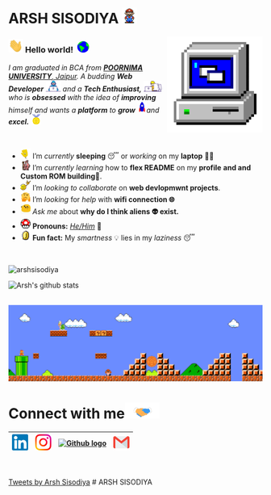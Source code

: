 # ARSH SISODIYA&nbsp;<img src="https://github.com/arshsisodiya/arshsisodiya/blob/master/Data/Mario_Hello_Big.gif" width="30px">

<img align="right" alt="PC GIF" src="https://github.com/arshsisodiya/arshsisodiya/blob/master/Data/PC.gif" width="190" />

### <img src="https://github.com/arshsisodiya/arshsisodiya/blob/master/Data/Hi.gif" width="29px"> **Hello world!** &nbsp;<img src="https://github.com/arshsisodiya/arshsisodiya/blob/master/Data/Earth.gif" width="24px">

<p>
  <em>
    I am graduated in BCA from <a href="https://www.poornima.edu.in/"> <b>POORNIMA UNIVERSITY</b>, Jaipur</a>.  
    A budding <b>Web Developer</b> <img src="https://github.com/arshsisodiya/arshsisodiya/blob/master/Data/Developer.gif" width="30px"> and a <b>Tech   Enthusiast,</b>&nbsp;<img src="https://github.com/arshsisodiya/arshsisodiya/blob/master/Data/Designer.gif" width="36px">  who is <b>obsessed</b>
    with the idea of <b>improving</b> himself and wants a <b>platform</b> to 
    <b>grow</b> <img src="https://github.com/arshsisodiya/arshsisodiya/blob/master/Data/Rocket.gif" width="18px">and 
    <b>excel.</b> <img src="https://github.com/arshsisodiya/arshsisodiya/blob/master/Data/Medal.gif" width="20px">
  </em>  
</p>

<br>

- <img alt="GIF" src="https://github.com/arshsisodiya/arshsisodiya/blob/master/Data/wave.gif" width="20vw" /> I’m *currently* **sleeping** 😴 or *working* on my **laptop** 👨‍💻
- <img alt="GIF" src="https://github.com/arshsisodiya/arshsisodiya/blob/master/Data/gandalf_parrot.gif" width="20vw" /> I’m *currently learning* how to **flex README** on my **profile** **and and Custom ROM building**💪.
- <img alt="GIF" src="https://github.com/arshsisodiya/arshsisodiya/blob/master/Data/headbang.gif" width="20vw" /> I’m *looking to collaborate* on **web devlopmwnt projects**.
- <img alt="GIF" src="https://github.com/arshsisodiya/arshsisodiya/blob/master/Data/hmm.gif" width="20vw" /> I’m *looking* for *help* with **wifi connection 🌐**
- <img alt="GIF" src="https://github.com/arshsisodiya/arshsisodiya/blob/master/Data/happy.gif" width="20vw" /> *Ask me* about **why do I think aliens 👽 exist.**
- <img alt="GIF" src="https://github.com/arshsisodiya/arshsisodiya/blob/master/Data/powerup.gif" width="20vw" /> **Pronouns:** [*He/Him*](https://pronoun.is/he) 🧔
- <img alt="GIF" src="https://github.com/arshsisodiya/arshsisodiya/blob/master/Data/coin.gif" width="20vw" /> **Fun fact:** My *smartness* 💡 lies in my *laziness* 😴

<br>
<p align="left"> <img src="https://komarev.com/ghpvc/?username=arshsisodiya" alt="arshsisodiya" /> </p>


![Arsh's github stats](https://github-readme-stats.vercel.app/api?username=arshsisodiya&show_icons=true&hide_border=true)

<br>

<img src="https://github.com/arshsisodiya/arshsisodiya/blob/master/Data/Mario_Gameplay.gif" alt="Mario Game" width="980">

<br>

# Connect with me<img src="https://github.com/arshsisodiya/arshsisodiya/blob/master/Data/Handshake.gif" height="32px">



| [<img src="https://github.com/arshsisodiya/arshsisodiya/blob/master/Data/Linkedin.svg" alt="Linkedin Logo" width="32">](https://in.linkedin.com/in/) | [<img src="https://github.com/arshsisodiya/arshsisodiya/blob/master/Data/Instagram.svg" alt="instagram logo" width="32">](https://www.instagram.com/arsh_sisodiya)| [<img src="https://cdn.svgporn.com/logos/github-icon.svg" alt="Github logo" width="34">](https://github.com/arshsisodiya) | [<img src="https://github.com/arshsisodiya/arshsisodiya/blob/master/Data/Gmail.svg" alt="Gmail logo" height="32">](mailto:arshsisodiya@gmail.com)
|:---:|:---:|:---:|:---:|



<br>
<br>
<a class="twitter-timeline" href="https://twitter.com/arsh_sisodiya?ref_src=twsrc%5Etfw">Tweets by Arsh Sisodiya</a> <script async src="https://platform.twitter.com/widgets.js" charset="utf-8"></script>
# ARSH SISODIYA
